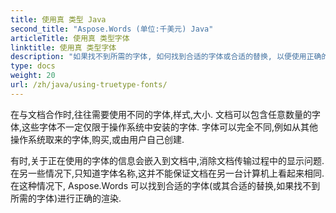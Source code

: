 ```yaml
---
title: 使用真 类型 Java
second_title: "Aspose.Words (单位:千美元) Java"
articleTitle: 使用真 类型字体
linktitle: 使用真 类型字体
description: "如果找不到所需的字体, 如何找到合适的字体或合适的替换, 以便使用正确的渲染 Aspose.Words (单位:千美元) Java。 。 。 。"
type: docs
weight: 20
url: /zh/java/using-truetype-fonts/
---
```


在与文档合作时,往往需要使用不同的字体,样式,大小. 文档可以包含任意数量的字体,这些字体不一定仅限于操作系统中安装的字体. 字体可以完全不同,例如从其他操作系统取来的字体,购买,或由用户自己创建.

有时,关于正在使用的字体的信息会嵌入到文档中,消除文档传输过程中的显示问题. 在另一些情况下,只知道字体名称,这并不能保证文档在另一台计算机上看起来相同. 在这种情况下, Aspose.Words 可以找到合适的字体(或其合适的替换,如果找不到所需的字体)进行正确的渲染.
